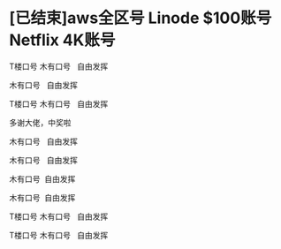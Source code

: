 # [已结束]aws全区号 Linode $100账号 Netflix 4K账号


T楼口号 木有口号&nbsp; &nbsp;自由发挥<img id="aimg_xl0zE" onclick="zoom(this, this.src, 0, 0, 0)" class="zoom" src="https://cdn.jsdelivr.net/gh/hishis/forum-master/public/images/patch.gif" onmouseover="img_onmouseoverfunc(this)" onload="thumbImg(this)" border="0" alt="" />

木有口号&nbsp; &nbsp;自由发挥

T楼口号 木有口号&nbsp; &nbsp;自由发挥<br />


多谢大佬，中奖啦

木有口号&nbsp; &nbsp;自由发挥<br />


木有口号&nbsp; &nbsp;自由发挥

木有口号&nbsp;&nbsp;自由发挥

木有口号&nbsp;&nbsp;自由发挥<br />


T楼口号 木有口号&nbsp; &nbsp;自由发挥

T楼口号 木有口号&nbsp; &nbsp;自由发挥
